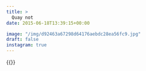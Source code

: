 ```yaml
---
title: >
  Quay not
date: 2015-06-18T13:39:15+00:00

image: "/img/d92463a67298d64176aebdc28ea56fc9.jpg"
draft: false
instagram: true
---
```


{{<photo src="/img/d92463a67298d64176aebdc28ea56fc9.jpg">}}
